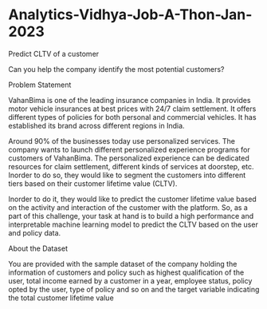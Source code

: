 # Analytics-Vidhya-Job-A-Thon-Jan-2023


Predict CLTV of a customer

Can you help the company identify the most potential customers?



Problem Statement


VahanBima is one of the leading insurance companies in India. It provides motor vehicle insurances at best prices with 24/7 claim settlement.  It offers different types of policies for  both personal and commercial vehicles. It has established its brand across different regions in India. 

Around 90% of the businesses today use personalized services. The company wants to launch different personalized experience programs for customers of VahanBima. The personalized experience can be dedicated resources for claim settlement, different kinds of services at doorstep, etc. Inorder to do so, they would like to segment the customers into different tiers based on their customer lifetime value (CLTV).

Inorder to do it, they would like to predict the customer lifetime value based on the activity and interaction of the customer with the platform. So, as a part of this challenge, your task at hand is to build a high performance and interpretable machine learning model to predict the CLTV based on the user and policy data.


About the Dataset

You are provided with the sample dataset of the company holding the information of customers and policy such as highest qualification of the user, total income earned by a customer in a year, employee status,  policy opted by the user, type of policy and so on and the target variable indicating the total customer lifetime value
